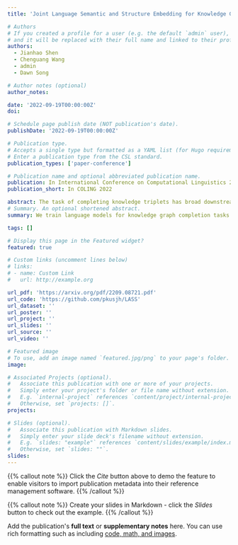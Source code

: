```yaml
---
title: 'Joint Language Semantic and Structure Embedding for Knowledge Graph Completion'

# Authors
# If you created a profile for a user (e.g. the default `admin` user), write the username (folder name) here
# and it will be replaced with their full name and linked to their profile.
authors:
  - Jianhao Shen
  - Chenguang Wang
  - admin
  - Dawn Song

# Author notes (optional)
author_notes:

date: '2022-09-19T00:00:00Z'
doi:

# Schedule page publish date (NOT publication's date).
publishDate: '2022-09-19T00:00:00Z'

# Publication type.
# Accepts a single type but formatted as a YAML list (for Hugo requirements).
# Enter a publication type from the CSL standard.
publication_types: ['paper-conference']

# Publication name and optional abbreviated publication name.
publication: In International Conference on Computational Linguistics 2022
publication_short: In COLING 2022

abstract: The task of completing knowledge triplets has broad downstream applications. Both structural and semantic information plays an important role in knowledge graph completion. Unlike previous approaches that rely on either the structures or semantics of the knowledge graphs, we propose to jointly embed the semantics in the natural language description of the knowledge triplets with their structure information. Our method embeds knowledge graphs for the completion task via fine-tuning pre-trained language models with respect to a probabilistic structured loss, where the forward pass of the language models captures semantics and the loss reconstructs structures. Our extensive experiments on a variety of knowledge graph benchmarks have demonstrated the state-of-the-art performance of our method. We also show that our method can significantly improve the performance in a low-resource regime, thanks to the better use of semantics. The code and datasets are available at [https://github.com/pkusjh/LASS](https://github.com/pkusjh/LASS). 
# Summary. An optional shortened abstract.
summary: We train language models for knowledge graph completion tasks.

tags: []

# Display this page in the Featured widget?
featured: true

# Custom links (uncomment lines below)
# links:
# - name: Custom Link
#   url: http://example.org

url_pdf: 'https://arxiv.org/pdf/2209.08721.pdf'
url_code: 'https://github.com/pkusjh/LASS'
url_dataset: ''
url_poster: ''
url_project: ''
url_slides: ''
url_source: ''
url_video: ''

# Featured image
# To use, add an image named `featured.jpg/png` to your page's folder.
image:

# Associated Projects (optional).
#   Associate this publication with one or more of your projects.
#   Simply enter your project's folder or file name without extension.
#   E.g. `internal-project` references `content/project/internal-project/index.md`.
#   Otherwise, set `projects: []`.
projects:

# Slides (optional).
#   Associate this publication with Markdown slides.
#   Simply enter your slide deck's filename without extension.
#   E.g. `slides: "example"` references `content/slides/example/index.md`.
#   Otherwise, set `slides: ""`.
slides:
---
```


{{% callout note %}}
Click the _Cite_ button above to demo the feature to enable visitors to import publication metadata into their reference management software.
{{% /callout %}}

{{% callout note %}}
Create your slides in Markdown - click the _Slides_ button to check out the example.
{{% /callout %}}

Add the publication's **full text** or **supplementary notes** here. You can use rich formatting such as including [code, math, and images](https://docs.hugoblox.com/content/writing-markdown-latex/).
